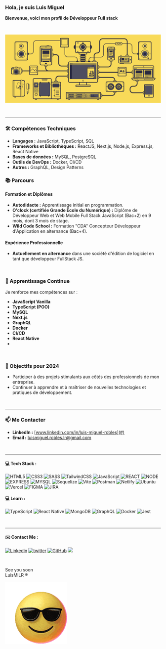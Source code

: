 
<h3 align="left">Hola, je suis Luis Miguel </h3>   

 **Bienvenue, voici mon profil de Développeur Full stack**

<br/>
 
![Machine GIF](./images/machine.gif)

<br/>
<hr/>


### 🛠️ Compétences Techniques

- **Langages :** JavaScript, TypeScript, SQL
- **Frameworks et Bibliothèques :** ReactJS, Next.js, Node.js, Express.js, React Native
- **Bases de données :** MySQL, PostgreSQL
- **Outils de DevOps :** Docker, CI/CD
- **Autres :** GraphQL, Design Patterns

### 📚 Parcours

#### Formation et Diplômes
- **Autodidacte :** Apprentissage initial en programmation.
- **O'clock (certifiée Grande École du Numérique) :** Diplôme de Développeur Web et Web Mobile Full Stack JavaScript (Bac+2) en 9 mois, dont 3 mois de stage.
- **Wild Code School :** Formation "CDA" Concepteur Développeur d'Application en alternance (Bac+4).

#### Expérience Professionnelle
- **Actuellement en alternance** dans une société d'édition de logiciel en tant que développeur FullStack JS.

<br/>

### 🌱 Apprentissage Continue
Je renforce mes compétences sur :
- **JavaScript Vanilla**
- **TypeScript (POO)**
- **MySQL**
- **Next.js**
- **GraphQL**
- **Docker**
- **CI/CD**
- **React Native**
- 
<br/>

### 🎯 Objectifs pour 2024
- Participer à des projets stimulants aux côtés des professionnels de mon entreprise.
- Continuer à apprendre et à maîtriser de nouvelles technologies et pratiques de développement.

<br/>
<hr/>

### 📫 Me Contacter
- **LinkedIn :** [www.linkedin.com/in/luis-miguel-robles](#)
- **Email :** [luismiguel.robles.lr@gmail.com](mailto:luismiguel.robles.lr@gmail.com)


<br/>
<hr/>

<h4 align="left"> 💻 Tech Stack :</h4>

![HTML5](https://img.shields.io/badge/html5-%23E34F26.svg?style=for-the-badge&logo=html5&logoColor=white)
![CSS3](https://img.shields.io/badge/css3-%231572B6.svg?style=for-the-badge&logo=css3&logoColor=white)
![SASS](https://img.shields.io/badge/SASS-hotpink.svg?style=for-the-badge&logo=SASS&logoColor=white)
![TailwindCSS](https://img.shields.io/badge/tailwindcss-%2338B2AC.svg?style=for-the-badge&logo=tailwind-css&logoColor=white)
![JavaScript](https://img.shields.io/badge/JAVASCRIPT-%23FFac45.svg?&style=for-the-badge&logo=javascript&logoColor=white&color=yellow)
![REACT](https://img.shields.io/badge/React-20232A?style=for-the-badge&logo=react&logoColor=61DAFB)
![NODE](https://img.shields.io/badge/Node.js-43853D?style=for-the-badge&logo=node.js&logoColor=white)
![EXPRESS](https://img.shields.io/badge/Express.js-404D59?style=for-the-badge)
![MYSQL](https://img.shields.io/badge/MySQL-005C84?style=for-the-badge&logo=mysql&logoColor=white)
![Sequelize](https://img.shields.io/badge/Sequelize-52B0E7?style=for-the-badge&logo=Sequelize&logoColor=white)
![Vite](https://img.shields.io/badge/vite-%23646CFF.svg?style=for-the-badge&logo=vite&logoColor=white)
![Postman](https://img.shields.io/badge/Postman-FF6C37?style=for-the-badge&logo=postman&logoColor=white)
![Netlify](https://img.shields.io/badge/netlify-%23000000.svg?style=for-the-badge&logo=netlify&logoColor=#00C7B7)
![Ubuntu](https://img.shields.io/badge/Ubuntu-E95420?style=for-the-badge&logo=ubuntu&logoColor=white)
![Vercel](https://img.shields.io/badge/vercel-%23000000.svg?style=for-the-badge&logo=vercel&logoColor=white)
![FIGMA](https://img.shields.io/badge/figma-%23F24E1E.svg?style=for-the-badge&logo=figma&logoColor=white)
![JIRA](https://img.shields.io/badge/Jira-0078D4?style=for-the-badge&logo=Jira&logoColor=white)

<h4 align="left"> 💻 Learn :</h4>

![TypeScript](https://img.shields.io/badge/typescript-%23007ACC.svg?style=for-the-badge&logo=typescript&logoColor=white)
![React Native](https://img.shields.io/badge/react_native-%2320232a.svg?style=for-the-badge&logo=react&logoColor=%2361DAFB)
![MongoDB](https://img.shields.io/badge/MongoDB-%234ea94b.svg?style=for-the-badge&logo=mongodb&logoColor=white)
![GraphQL](https://img.shields.io/badge/-GraphQL-E10098?style=for-the-badge&logo=graphql&logoColor=white)
![Docker](https://img.shields.io/badge/docker-%230db7ed.svg?style=for-the-badge&logo=docker&logoColor=white)
![Jest](https://img.shields.io/badge/-jest-%23C21325?style=for-the-badge&logo=jest&logoColor=white)

<br/>
<hr/>

<h4 align="left"> ✉️ Contact Me :</h4>

<a href='https://fr.linkedin.com/in/luis-miguel-robles-81213463' target="_blank"><img alt='Linkedin' src='https://img.shields.io/badge/linkedin-%230077B5.svg?style=for-the-badge&logo=linkedin&logoColor=white'/></a>
<a href='https://twitter.com/LuismiMarcoDj' target="_blank"><img alt='twitter' src='https://img.shields.io/badge/Twitter-%231DA1F2.svg?style=for-the-badge&logo=Twitter&logoColor=white'/></a>
[![GitHub](https://img.shields.io/badge/GitHub-100000?style=for-the-badge&logo=github&logoColor=white)](https://github.com/LuisMiLR)
<a href="mailto:luismiguel.robles.lr@gmail.com" target="_blank"><img src="https://img.shields.io/badge/Email-luismiguel.robles.lr@gmail.com-teal?style=for-the-badge&logo=gmail"></a>

<br/>

See you soon <br/>
LuisMiLR :registered:

![Smiley GIF](./images/smiley.gif) 








